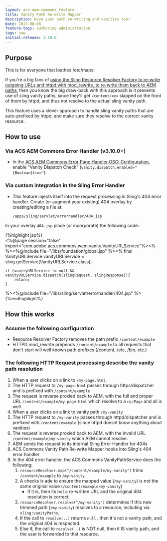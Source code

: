 ```yaml
---
layout: acs-aem-commons_feature
title: Vanity Path Re-write Mapper
description: Have your path re-writing and vanities too!
date: 2017-08-08
feature-tags: authoring administration
tags: new
initial-release: 3.10.0
---
```


## Purpose

This is for everyone that loathes /etc/maps! 

If you're a big fans of [using the Sling Resource Resolver Factory to re-write outgoing URLs and httpd with mod_rewrite, to re-write them back to AEM paths](http://www.cognifide.com/our-blogs/cq/multidomain-cq-mappings-and-apache-configuration/),
then you know the big draw-back with this approach is it prevents use of sling vanity paths, since they'll get `/content/xxx` slapped on the front of them by httpd, 
and thus not resolve to the actual sling vanity path. 

This feature uses a clever approach to handle sling vanity paths that are auto-prefixed by httpd, and make sure they resolve to the correct vanity resource.  

## How to use

### Via ACS AEM Commons Error Handler (v3.10.0+)

* In the [ACS AEM Commons Error Page Handler OSGi Configuration](http://localhost:4502/system/console/configMgr/com.adobe.acs.commons.errorpagehandler.impl.ErrorPageHandlerImpl), enable "Vanity Dispatch Check" (`vanity.dispatch.enabled="{Boolean}true"`).

### Via custom integration in the Sling Error Handler

* This feature injects itself into the request processing in Sling's 404 error handler. Create (or augment your existing) 404 overlay by creating/editing a file at: 

    `/apps/sling/servlet/errorhandler/404.jsp`

In your overlay `404.jsp` place (or incorporate) the following code:

{%highlight jsp%}    
<%@page session="false"
        import="com.adobe.acs.commons.wcm.vanity.VanityURLService"%><%
%><%@include file="/libs/foundation/global.jsp" %><%
    final VanityURLService vanityURLService = sling.getService(VanityURLService.class);
    
    if (vanityURLService != null && vanityURLService.dispatch(slingRequest, slingResponse)){
        return;
    }      
%><%@include file="/libs/sling/servlet/errorhandler/404.jsp" %>
{%endhighlight%}


## How this works

### Assume the following configuration

* Resource Resolver Factory removes the path prefix `/content/example`
* HTTPD mod_rewrite prepends `/content/example` to all requests that don't start will well known path prefixes (/content, /etc, /bin, etc.)

### The following HTTP Request processing describe the vanity path resolution

1. When a user clicks on a link to `/my-page.html`,
2. The HTTP request to `/my-page.html` passes through https/dispatcher and is prefixed with `/content/example`
3. The request is reverse proxied back to AEM, with the full and proper URL `/content/example/my-page.html` which resolve to a `cq:Page` and all is well.
4. When a user clicks on a link to vanity path `/my-vanity`
5. The HTTP request to `/my-vanity` passes through httpd/dispatcher and is prefixed with `/content/example` (since httpd doesnt know anything about vanities)
6. The request is reverse proxied back to AEM, with the invalid URL `/content/example/my-vanity` which AEM cannot resolve.
7. AEM sends the request to its internal Sling Error Handler for 404s
8. ACS Commons Vanity Path Re-write Mapper hooks into Sling's 404 error handler 
9. In the 404 error handler, the ACS Commons VanityPathService does the following:
    1. `resourceResolver.map("/content/example/my-vanity")`  trims `/content/example` to `/my-vanity`
    2. A checks is ade to ensure the  mapped value (`/my-vanity`) is not the same original value (`/content/example/my-vanity`)
        * If it is, then its not a re-written URL and the original 404 resolution is correct.
    3. `resourceResolver.resolve("/my-vanity")` determines if this new trimmed path (`/my-vanity`) resolves to a resource, including via `sling:vanityPaths`.
    4. If the call to `resolve(..)` returns `null,` then it's not a vanity path, and the original 404 is respected.
    5. Else if, the call to `resolve(..)` is NOT null, then it IS vanity path, and the user is forwarded to that resource.